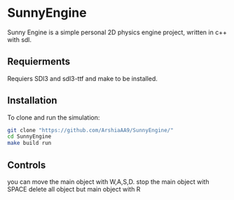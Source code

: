# SunnyEngine

Sunny Engine is a simple personal 2D physics engine project, written in c++ with sdl.

## Requierments 
Requiers SDl3 and sdl3-ttf and make to be installed. 

## Installation 
To clone and run the simulation:
```bash
git clone "https://github.com/ArshiaAA9/SunnyEngine/"
cd SunnyEngine
make build run
```
## Controls
you can move the main object with W,A,S,D.
stop the main object with SPACE 
delete all object but main object with R
